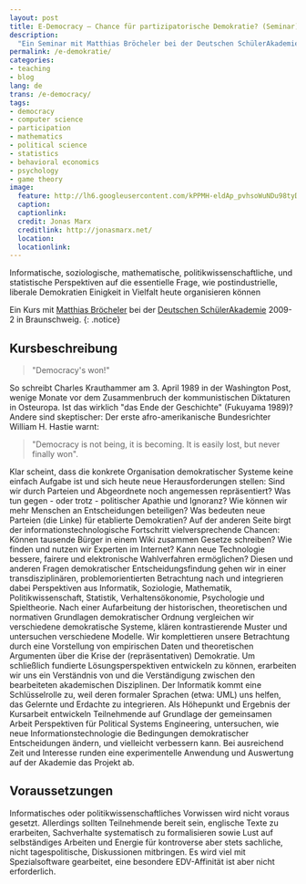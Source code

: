 ```yaml
---
layout: post
title: E-Democracy – Chance für partizipatorische Demokratie? (Seminar)
description:
  "Ein Seminar mit Matthias Bröcheler bei der Deutschen SchülerAkademie 2009-2 in Braunschweig"
permalink: /e-demokratie/
categories:
- teaching
- blog
lang: de
trans: /e-democracy/
tags:
- democracy
- computer science
- participation
- mathematics
- political science
- statistics
- behavioral economics
- psychology
- game theory
image:
  feature: http://lh6.googleusercontent.com/kPPMH-eldAp_pvhsoWuNDu98tyDbnCt4YrqCxsy1ABjH=w884-h246-no
  caption:
  captionlink:
  credit: Jonas Marx
  creditlink: http://jonasmarx.net/
  location:
  locationlink:
---
```


Informatische, soziologische, mathematische, politikwissenschaftliche, und statistische Perspektiven auf die essentielle Frage, wie postindustrielle, liberale Demokratien Einigkeit in Vielfalt heute organisieren können

<!--more-->

Ein Kurs mit [Matthias Bröcheler](http://www.matthiasb.com) bei der [Deutschen SchülerAkademie](http://www.deutsche-schuelerakademie.de) 2009-2 in Braunschweig.
{: .notice}


## Kursbeschreibung

>"Democracy's won!"

So schreibt Charles Krauthammer am 3. April 1989 in der Washington Post, wenige Monate vor dem Zusammenbruch der kommunistischen Diktaturen in Osteuropa.
Ist das wirklich "das Ende der Geschichte" (Fukuyama 1989)?
Andere sind skeptischer:
Der erste afro-amerikanische Bundesrichter William H. Hastie warnt:

>"Democracy is not being, it is becoming. It is easily lost, but never finally won".

Klar scheint, dass die konkrete Organisation demokratischer Systeme keine einfach Aufgabe ist und sich heute neue Herausforderungen stellen:
Sind wir durch Parteien und Abgeordnete noch angemessen repräsentiert?
Was tun gegen - oder trotz - politischer Apathie und Ignoranz?
Wie können wir mehr Menschen an Entscheidungen beteiligen? Was bedeuten neue Parteien (die Linke) für etablierte Demokratien?
Auf der anderen Seite birgt der informationstechnologische Fortschritt vielversprechende Chancen:
Können tausende Bürger in einem Wiki zusammen Gesetze schreiben?
Wie finden und nutzen wir Experten im Internet?
Kann neue Technologie bessere, fairere und elektronische Wahlverfahren ermöglichen?
Diesen und anderen Fragen demokratischer Entscheidungsfindung gehen wir in einer transdisziplinären, problemorientierten Betrachtung nach und integrieren dabei Perspektiven aus Informatik, Soziologie, Mathematik, Politikwissenschaft, Statistik, Verhaltensökonomie, Psychologie und Spieltheorie.
Nach einer Aufarbeitung der historischen, theoretischen und normativen Grundlagen demokratischer Ordnung vergleichen wir verschiedene demokratische Systeme, klären kontrastierende Muster und untersuchen verschiedene Modelle. Wir komplettieren unsere Betrachtung durch eine Vorstellung von empirischen Daten und theoretischen Argumenten über die Krise der (repräsentativen) Demokratie.
Um schließlich fundierte Lösungsperspektiven entwickeln zu können, erarbeiten wir uns ein Verständnis von und die Verständigung zwischen den bearbeiteten akademischen Disziplinen.
Der Informatik kommt eine Schlüsselrolle zu, weil deren formaler Sprachen (etwa: UML) uns helfen, das Gelernte und Erdachte zu integrieren.
Als Höhepunkt und Ergebnis der Kursarbeit entwickeln Teilnehmende auf Grundlage der gemeinsamen Arbeit Perspektiven für Political Systems Engineering, untersuchen, wie neue Informationstechnologie die Bedingungen demokratischer Entscheidungen ändern, und vielleicht verbessern kann.
Bei ausreichend Zeit und Interesse runden eine experimentelle Anwendung und Auswertung auf der Akademie das Projekt ab.


## Voraussetzungen

Informatisches oder politikwissenschaftliches Vorwissen wird nicht voraus gesetzt. Allerdings sollten Teilnehmende bereit sein, englische Texte zu erarbeiten, Sachverhalte systematisch zu formalisieren sowie Lust auf selbständiges Arbeiten und Energie für kontroverse aber stets sachliche, nicht tagespolitische, Diskussionen mitbringen. Es wird viel mit Spezialsoftware gearbeitet, eine besondere EDV-Affinität ist aber nicht erforderlich.